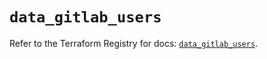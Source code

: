 # `data_gitlab_users`

Refer to the Terraform Registry for docs: [`data_gitlab_users`](https://registry.terraform.io/providers/gitlabhq/gitlab/17.1.0/docs/data-sources/users).
